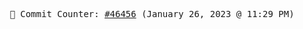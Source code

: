 <p align="center">
    <samp>
        📮 Commit Counter: <a href="https://github.com/Javascript-void0/Javascript-void0/commits/main">#46456</a> (January 26, 2023 @ 11:29 PM)
    </samp>
</p>